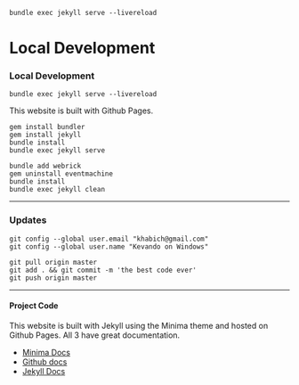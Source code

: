 
```
bundle exec jekyll serve --livereload
```

# Local Development


### Local Development


```
bundle exec jekyll serve --livereload
```

This website is built with Github Pages. 





```
gem install bundler
gem install jekyll
bundle install
bundle exec jekyll serve
```

```
bundle add webrick
gem uninstall eventmachine
bundle install
bundle exec jekyll clean
```


---


### Updates

```
git config --global user.email "khabich@gmail.com"
git config --global user.name "Kevando on Windows"

git pull origin master
git add . && git commit -m 'the best code ever'
git push origin master
```

---

#### Project Code

This website is built with Jekyll using the Minima theme and hosted on Github Pages. All 3 have great documentation.



- [Minima Docs](https://github.com/jekyll/minima)
- [Github docs](https://docs.github.com/en/pages/setting-up-a-github-pages-site-with-jekyll/testing-your-github-pages-site-locally-with-jekyll)
- [Jekyll Docs](https://jekyllrb.com/docs/)


